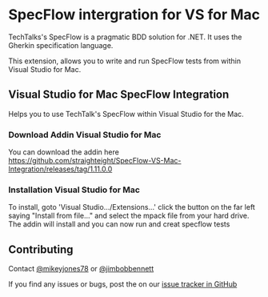 # SpecFlow intergration for  VS for Mac

TechTalks's SpecFlow is a pragmatic BDD solution for .NET. It uses the Gherkin specification language. 

This extension, allows you to write and run SpecFlow tests from within Visual Studio for Mac.

## Visual Studio for Mac SpecFlow Integration

Helps you to use TechTalk's SpecFlow within Visual Studio for the Mac.

### Download Addin Visual Studio for Mac
You can download the addin here 
https://github.com/straighteight/SpecFlow-VS-Mac-Integration/releases/tag/1.11.0.0

### Installation Visual Studio for Mac
To install, goto 'Visual Studio.../Extensions...' click the button on the far left saying "Install from file..." and select the mpack file from your hard drive. The addin will install and you can now run and creat specflow tests

## Contributing
Contact [@mikeyjones78](https://twitter.com/MikeyJones78) or [@jimbobbennett](https://twitter.com/jimbobbennett) 

If you find any issues or bugs, post the on our [issue tracker in GitHub](https://github.com/straighteight/SpecFlow-VS-Mac-Integration/issues)
